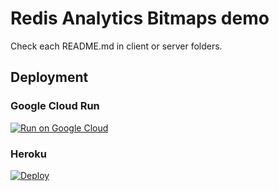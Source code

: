 # Redis Analytics Bitmaps demo

Check each README.md in client or server folders.

## Deployment

### Google Cloud Run

[![Run on Google
Cloud](https://deploy.cloud.run/button.svg)](https://deploy.cloud.run/?git_repo=https://github.com/RemoteCraftsmen/redis-analytics-bitmaps.git&revision=feature/deploy-buttons)

### Heroku

[![Deploy](https://www.herokucdn.com/deploy/button.svg)](https://heroku.com/deploy)
